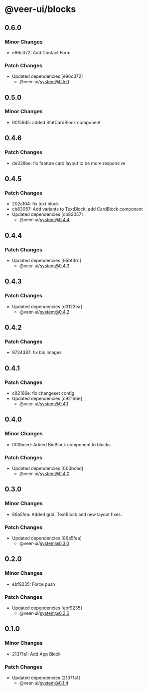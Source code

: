 # @veer-ui/blocks

## 0.6.0

### Minor Changes

- e96c372: Add Contact Form

### Patch Changes

- Updated dependencies [e96c372]
  - @veer-ui/system@0.5.0

## 0.5.0

### Minor Changes

- 90f56d5: added StatCardBlock component

## 0.4.6

### Patch Changes

- de338be: fix feature card layout to be more responsive

## 0.4.5

### Patch Changes

- 202a104: fix text block
- cb83057: Add variants to TextBlock, add CardBlock component
- Updated dependencies [cb83057]
  - @veer-ui/system@0.4.4

## 0.4.4

### Patch Changes

- Updated dependencies [95bf3b1]
  - @veer-ui/system@0.4.3

## 0.4.3

### Patch Changes

- Updated dependencies [d3123ea]
  - @veer-ui/system@0.4.2

## 0.4.2

### Patch Changes

- 9724387: fix bio images

## 0.4.1

### Patch Changes

- c92166e: fix changeset config
- Updated dependencies [c92166e]
  - @veer-ui/system@0.4.1

## 0.4.0

### Minor Changes

- 000bced: Added BioBlock component to blocks

### Patch Changes

- Updated dependencies [000bced]
  - @veer-ui/system@0.4.0

## 0.3.0

### Minor Changes

- 86a5fea: Added grid, TextBlock and new layout fixes.

### Patch Changes

- Updated dependencies [86a5fea]
  - @veer-ui/system@0.3.0

## 0.2.0

### Minor Changes

- ebf9235: Force push

### Patch Changes

- Updated dependencies [ebf9235]
  - @veer-ui/system@0.2.0

## 0.1.0

### Minor Changes

- 21371a1: Add App Block

### Patch Changes

- Updated dependencies [21371a1]
  - @veer-ui/system@0.1.4
